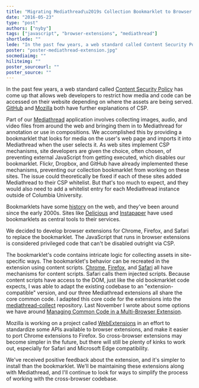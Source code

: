```yaml
---
title: "Migrating Mediathread\u2019s Collection Bookmarklet to Browser Extensions"
date: "2016-05-23"
type: "post"
authors: ["nyby"]
tags: ["javascript", "browser-extensions", "mediathread"]
shortlede: ""
lede: "In the past few years, a web standard called Content Security Policy has come up that allows web developers to restrict how media and code can be accessed on their website depending on where the assets are being served. GitHub and Mozilla both have further explanations of CSP."
poster: "poster-mediathread-extension.jpg"
socmediaimg: ""
hiliteimg: ""
poster_sourceurl: ""
poster_source: ""
---
```


In the past few years, a web standard called
[Content Security Policy](https://en.wikipedia.org/wiki/Content_Security_Policy)
has come up that allows web developers to restrict how media and code
can be accessed on their website depending on where the assets are
being served.
[GitHub](https://github.com/blog/1477-content-security-policy) and
[Mozilla](https://bugzilla.mozilla.org/show_bug.cgi?id=866522) both
have further explanations of CSP.

Part of our [Mediathread](http://mediathread.info/) application
involves collecting images, audio, and video files from around the web
and bringing them in to Mediathread for annotation or use in
compositions. We accomplished this by providing a bookmarklet that
looks for media on the user's web page and imports it into Mediathread
when the user selects it. As web sites implement CSP mechanisms, site
developers are given the choice, often chosen, of preventing external
JavaScript from getting executed, which disables our
bookmarklet. Flickr, Dropbox, and GitHub have already implemented
these mechanisms, preventing our collection bookmarklet from working
on these sites. The issue could theoretically be fixed if each of
these sites added Mediathread to their CSP whitelist. But that's too
much to expect, and they would also need to add a whitelist entry for
each Mediathread instance outside of Columbia University.

Bookmarklets have some [history](https://en.wikipedia.org/wiki/Bookmarklet#History)
on the web, and they've been around since the early 2000s. Sites like
[Delicious](http://del.icio.us/) and
[Instapaper](https://www.instapaper.com/) have used bookmarklets
as central tools to their services.

We decided to develop browser extensions for Chrome, Firefox, and
Safari to replace the bookmarklet. The JavaScript that runs in browser
extensions is considered privileged code that can't be disabled
outright via CSP.

The bookmarklet's code contains intricate logic for collecting
assets in site-specific ways. The bookmarklet's behavior can be
recreated in the extension using content
scripts. [Chrome](https://developer.chrome.com/extensions/content_scripts),
[Firefox](https://developer.mozilla.org/en-US/Add-ons/SDK/Guides/Content_Scripts),
and
[Safari](https://developer.apple.com/library/safari/documentation/Tools/Conceptual/SafariExtensionGuide/InjectingScripts/InjectingScripts.html)
all have mechanisms for content scripts. Safari calls them injected
scripts. Because content scripts have access to the DOM, just like the
old bookmarklet code expects, I was able to adapt the existing
codebase to an "extension-compatible" version, and our three Mediathread
extensions all share the core common code. I adapted this core code
for the extensions into the
[mediathread-collect](https://github.com/ccnmtl/mediathread-collect)
repository. Last November I wrote about some options we have around
[Managing Common Code in a Multi-Browser Extension](http://www.columbia.edu/~njn2118/journal/2015/11/13.html).

Mozilla is working on a project called
[WebExtensions](https://developer.mozilla.org/en-US/Add-ons/WebExtensions)
in an effort to standardize some APIs available to browser extensions,
and make it easier to port Chrome extensions to Firefox. So
cross-browser extensions may become simpler in the future, but there
will still be plenty of kinks to work out, especially for Safari and
Microsoft Edge compatibility.

We've received positive feedback about the extension, and it's simpler
to install than the bookmarklet. We'll be maintaining these extensions
along with Mediathread, and I'll continue to look for ways to simplify
the process of working with the cross-browser codebase.
